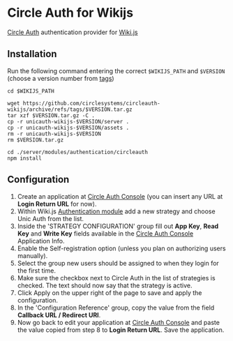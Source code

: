 # Circle Auth for Wikijs
[Circle Auth](https://circleauth.gocircle.ai) authentication provider for [Wiki.js](https://js.wiki/)

## Installation

Run the following command entering the correct `$WIKIJS_PATH` and `$VERSION` (choose a version number from [tags](https://github.com/circlesystems/circleauth-wikijs/tags))

```shell
cd $WIKIJS_PATH

wget https://github.com/circlesystems/circleauth-wikijs/archive/refs/tags/$VERSION.tar.gz
tar xzf $VERSION.tar.gz -C .
cp -r unicauth-wikijs-$VERSION/server .
cp -r unicauth-wikijs-$VERSION/assets .
rm -r unicauth-wikijs-$VERSION
rm $VERSION.tar.gz

cd ./server/modules/authentication/circleauth
npm install
```

## Configuration

1. Create an application at [Circle Auth Console](https://console.gocircle.ai/) (you can insert any URL at **Login Return URL** for now).
2. Within Wiki.js [Authentication module](https://docs.requarks.io/auth) add a new strategy and choose Unic Auth from the list.
3. Inside the 'STRATEGY CONFIGURATION' group fill out **App Key**, **Read Key** and **Write Key** fields available in the [Circle Auth Console](https://console.gocircle.ai/) Application Info.
4. Enable the Self-registration option (unless you plan on authorizing users manually).
5. Select the group new users should be assigned to when they login for the first time.
6. Make sure the checkbox next to Circle Auth in the list of strategies is checked. The text should now say that the strategy is active.
7. Click Apply on the upper right of the page to save and apply the configuration.
8. In the 'Configuration Reference' group, copy the value from the field **Callback URL / Redirect URI**.
9. Now go back to edit your application at [Circle Auth Console](https://console.gocircle.ai/) and paste the value copied from step 8 to **Login Return URL**. Save the application.
